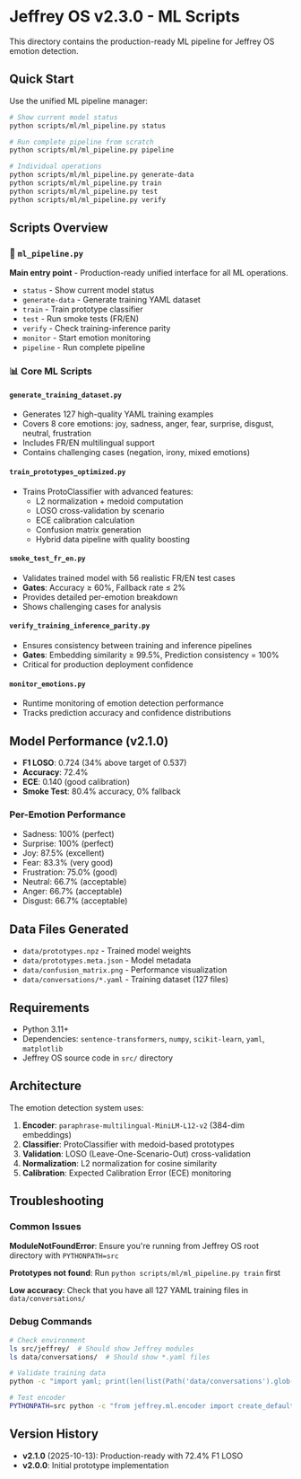 # Jeffrey OS v2.3.0 - ML Scripts

This directory contains the production-ready ML pipeline for Jeffrey OS emotion detection.

## Quick Start

Use the unified ML pipeline manager:

```bash
# Show current model status
python scripts/ml/ml_pipeline.py status

# Run complete pipeline from scratch
python scripts/ml/ml_pipeline.py pipeline

# Individual operations
python scripts/ml/ml_pipeline.py generate-data
python scripts/ml/ml_pipeline.py train
python scripts/ml/ml_pipeline.py test
python scripts/ml/ml_pipeline.py verify
```

## Scripts Overview

### 🚀 `ml_pipeline.py`
**Main entry point** - Production-ready unified interface for all ML operations.
- `status` - Show current model status
- `generate-data` - Generate training YAML dataset
- `train` - Train prototype classifier
- `test` - Run smoke tests (FR/EN)
- `verify` - Check training-inference parity
- `monitor` - Start emotion monitoring
- `pipeline` - Run complete pipeline

### 📊 Core ML Scripts

#### `generate_training_dataset.py`
- Generates 127 high-quality YAML training examples
- Covers 8 core emotions: joy, sadness, anger, fear, surprise, disgust, neutral, frustration
- Includes FR/EN multilingual support
- Contains challenging cases (negation, irony, mixed emotions)

#### `train_prototypes_optimized.py`
- Trains ProtoClassifier with advanced features:
  - L2 normalization + medoid computation
  - LOSO cross-validation by scenario
  - ECE calibration calculation
  - Confusion matrix generation
  - Hybrid data pipeline with quality boosting

#### `smoke_test_fr_en.py`
- Validates trained model with 56 realistic FR/EN test cases
- **Gates**: Accuracy ≥ 60%, Fallback rate ≤ 2%
- Provides detailed per-emotion breakdown
- Shows challenging cases for analysis

#### `verify_training_inference_parity.py`
- Ensures consistency between training and inference pipelines
- **Gates**: Embedding similarity ≥ 99.5%, Prediction consistency = 100%
- Critical for production deployment confidence

#### `monitor_emotions.py`
- Runtime monitoring of emotion detection performance
- Tracks prediction accuracy and confidence distributions

## Model Performance (v2.1.0)

- **F1 LOSO**: 0.724 (34% above target of 0.537)
- **Accuracy**: 72.4%
- **ECE**: 0.140 (good calibration)
- **Smoke Test**: 80.4% accuracy, 0% fallback

### Per-Emotion Performance
- Sadness: 100% (perfect)
- Surprise: 100% (perfect)
- Joy: 87.5% (excellent)
- Fear: 83.3% (very good)
- Frustration: 75.0% (good)
- Neutral: 66.7% (acceptable)
- Anger: 66.7% (acceptable)
- Disgust: 66.7% (acceptable)

## Data Files Generated

- `data/prototypes.npz` - Trained model weights
- `data/prototypes.meta.json` - Model metadata
- `data/confusion_matrix.png` - Performance visualization
- `data/conversations/*.yaml` - Training dataset (127 files)

## Requirements

- Python 3.11+
- Dependencies: `sentence-transformers`, `numpy`, `scikit-learn`, `yaml`, `matplotlib`
- Jeffrey OS source code in `src/` directory

## Architecture

The emotion detection system uses:

1. **Encoder**: `paraphrase-multilingual-MiniLM-L12-v2` (384-dim embeddings)
2. **Classifier**: ProtoClassifier with medoid-based prototypes
3. **Validation**: LOSO (Leave-One-Scenario-Out) cross-validation
4. **Normalization**: L2 normalization for cosine similarity
5. **Calibration**: Expected Calibration Error (ECE) monitoring

## Troubleshooting

### Common Issues

**ModuleNotFoundError**: Ensure you're running from Jeffrey OS root directory with `PYTHONPATH=src`

**Prototypes not found**: Run `python scripts/ml/ml_pipeline.py train` first

**Low accuracy**: Check that you have all 127 YAML training files in `data/conversations/`

### Debug Commands

```bash
# Check environment
ls src/jeffrey/  # Should show Jeffrey modules
ls data/conversations/  # Should show *.yaml files

# Validate training data
python -c "import yaml; print(len(list(Path('data/conversations').glob('*.yaml'))))"

# Test encoder
PYTHONPATH=src python -c "from jeffrey.ml.encoder import create_default_encoder; print('Encoder OK')"
```

## Version History

- **v2.1.0** (2025-10-13): Production-ready with 72.4% F1 LOSO
- **v2.0.0**: Initial prototype implementation
